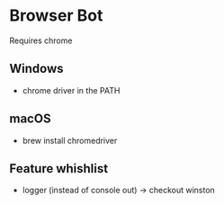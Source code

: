 # Browser Bot
Requires chrome

## Windows
- chrome driver in the PATH

## macOS
- brew install chromedriver

## Feature whishlist
- logger (instead of console out) -> checkout winston